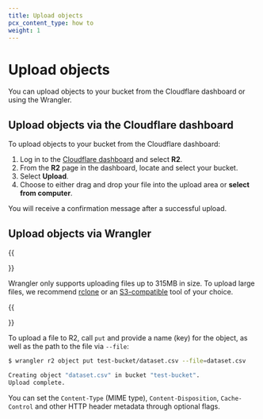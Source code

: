 ```yaml
---
title: Upload objects
pcx_content_type: how to
weight: 1
---
```


# Upload objects

You can upload objects to your bucket from the Cloudflare dashboard or using the Wrangler.

## Upload objects via the Cloudflare dashboard

To upload objects to your bucket from the Cloudflare dashboard:

1. Log in to the [Cloudflare dashboard](https://dash.cloudflare.com) and select **R2**.
2. From the **R2** page in the dashboard, locate and select your bucket.
3. Select **Upload**.
4. Choose to either drag and drop your file into the upload area or **select from computer**.

You will receive a confirmation message after a successful upload.

## Upload objects via Wrangler

{{<Aside type="note">}}

Wrangler only supports uploading files up to 315MB in size. To upload large files, we recommend [rclone](/r2/examples/rclone/) or an [S3-compatible](https://developers.cloudflare.com/r2/data-access/s3-api/api/) tool of your choice. 

{{</Aside>}}

To upload a file to R2, call `put` and provide a name (key) for the object, as well as the path to the file via `--file`:

```sh
$ wrangler r2 object put test-bucket/dataset.csv --file=dataset.csv

Creating object "dataset.csv" in bucket "test-bucket".
Upload complete.
```

You can set the `Content-Type` (MIME type), `Content-Disposition`, `Cache-Control` and other HTTP header metadata through optional flags.

